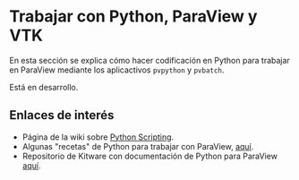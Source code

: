 # Trabajar con Python, ParaView y VTK 

En esta sección se explica cómo hacer codificación en Python para trabajar en ParaView mediante los aplicactivos ```pvpython``` y ```pvbatch```.

Está en desarrollo.


## Enlaces de interés

- Página de la wiki sobre [Python Scripting](https://www.paraview.org/Wiki/ParaView/Python_Scripting).
- Algunas "recetas" de Python para trabajar con ParaView, [aquí](https://www.paraview.org/Wiki/ParaView/PythonRecipes).
- Repositorio de Kitware con documentación de Python para ParaView [aquí](https://kitware.github.io/paraview-docs/latest/python/). 